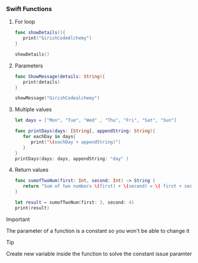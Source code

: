 ### **Swift Functions**

1. For loop

   ```swift
   func showDetails(){
      print("GirishCodeAlchemy")
   }

   showDetails()

   ```

2. Parameters

   ```swift
   func ShowMessage(details: String){
      print(details)
   }

   showMessage("GirishCodealchemy")
   ```

3. Multiple values

   ```swift
   let days = ["Mon", "Tue", "Wed" , "Thu", "Fri", "Sat", "Sun"]

   func printDays(days: [String], appendString: String){
      for eachDay in days{
         print("\(eachDay + appendString)")
      }
   }
   printDays(days: days, appendString: "day" )
   ```

4. Return values

   ```swift
   func sumofTwoNum(first: Int, second: Int) -> String {
      return "Sum of two numbers \(first) + \(second) = \( first + second)"
   }

   let result = sumofTwoNum(first: 3, second: 4)
   print(result)
   ```

> [!IMPORTANT]
> The parameter of a function is a constant so you won't be able to change it

> [!TIP]
> Create new variable inside the function to solve the constant issue paramter
